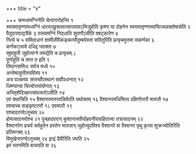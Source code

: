 +++
title = "४"

+++
क्रमध्वमग्निनेति चेत्यगारोहन्ति १  
स्वयमातृण्णामध्यग्निं
धारयञ्छुक्लवत्सापयसाऽभिजुहोति कृष्णा या
दोहनेन स्वयमातृण्णामवसिञ्चन्नक्तोषासेति २  
पैतुदारवाद्यत्रैके ३
तस्यामग्निं निदधाति सुपर्णोऽसीति वषट्कारेण ४  
नित्ये च ५
समिदाधानं शामीलीवैकङ्कत्यौदुम्बर्यस्तां सवितुरिति प्रत्यृचमुत्तमा
सकर्णका ६  
कर्णकाऽभावे दधिद्र प्साक्ता ७  
स्रुवाहुती जुहोत्यग्ने
तमद्येति च प्रत्यृचम् ८  
पूर्णाहुतिं च सप्त त इति ९  
तिष्ठन्त्समिधः
सर्वत्र मध्ये १०  
अन्तेष्वाहुतीरुपविश्य ११  
अत्र पञ्चम्याः
सप्तर्चोपस्थानं सर्वोपधानात् १२  
धिष्ण्यान्वा चित्त्वोत्तसंयोगात्
१३  
अभिमृशेदिच्छन्त्संवत्सरोऽसीति १४  
एवं यथाचिति १५
वैश्वानरमारुतान्निर्वपति यथोक्तम् १६
वैश्वानरमधिश्रित्य दक्षिणोत्तरौ मारुतौ १७  
पश्चाच्च सङ्कृष्टतरौ १८
एवमपरौ १९  
पश्चादरण्येऽनूच्यम् २०  
होमासादनयोश्च २१
पुच्छादपरान् कुशानास्तीर्याहवनीयसहितान्वा
तत्रासादनम् २२  
वैश्वानरेण प्रचर्य सर्वहुतेन हस्तेन
मारुतान् जुहोत्युपविश्य वैश्वानरे वा वैश्वानरं पृथु कृत्वा
शुक्रज्योतिरिति प्रतिमन्त्रम् २३  
विमुखेनारण्येऽनूच्यम् २४
इन्द्रं दैवीरिति जपति २५  
इमं स्तनमिति वाचयति वा २६  
